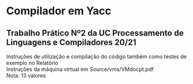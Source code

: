 # Compilador em Yacc
## Trabalho Prático Nº2 da UC Processamento de Linguagens e Compiladores 20/21
Instruções de utilização e compilação do código também como testes de exemplo no Relatório
<br>
Instruções da máquina virtual em Source/vms/VMdocpt.pdf
<br>
Nota: 13 valores
